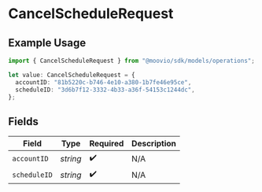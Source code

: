 # CancelScheduleRequest

## Example Usage

```typescript
import { CancelScheduleRequest } from "@moovio/sdk/models/operations";

let value: CancelScheduleRequest = {
  accountID: "81b5220c-b746-4e10-a380-1b7fe46e95ce",
  scheduleID: "3d6b7f12-3332-4b33-a36f-54153c1244dc",
};
```

## Fields

| Field              | Type               | Required           | Description        |
| ------------------ | ------------------ | ------------------ | ------------------ |
| `accountID`        | *string*           | :heavy_check_mark: | N/A                |
| `scheduleID`       | *string*           | :heavy_check_mark: | N/A                |
